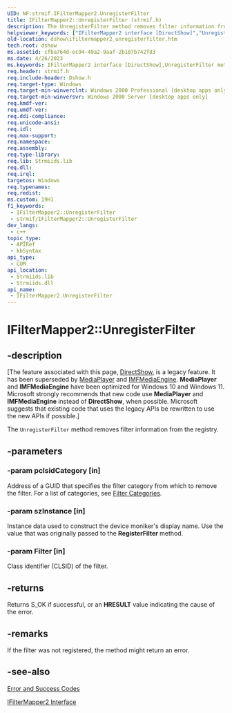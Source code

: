 ```yaml
---
UID: NF:strmif.IFilterMapper2.UnregisterFilter
title: IFilterMapper2::UnregisterFilter (strmif.h)
description: The UnregisterFilter method removes filter information from the registry.
helpviewer_keywords: ["IFilterMapper2 interface [DirectShow]","UnregisterFilter method","IFilterMapper2.UnregisterFilter","IFilterMapper2::UnregisterFilter","IFilterMapper2UnregisterFilter","UnregisterFilter","UnregisterFilter method [DirectShow]","UnregisterFilter method [DirectShow]","IFilterMapper2 interface","dshow.ifiltermapper2_unregisterfilter","strmif/IFilterMapper2::UnregisterFilter"]
old-location: dshow\ifiltermapper2_unregisterfilter.htm
tech.root: dshow
ms.assetid: cfba764d-ec94-49a2-9aaf-2b107b742f83
ms.date: 4/26/2023
ms.keywords: IFilterMapper2 interface [DirectShow],UnregisterFilter method, IFilterMapper2.UnregisterFilter, IFilterMapper2::UnregisterFilter, IFilterMapper2UnregisterFilter, UnregisterFilter, UnregisterFilter method [DirectShow], UnregisterFilter method [DirectShow],IFilterMapper2 interface, dshow.ifiltermapper2_unregisterfilter, strmif/IFilterMapper2::UnregisterFilter
req.header: strmif.h
req.include-header: Dshow.h
req.target-type: Windows
req.target-min-winverclnt: Windows 2000 Professional [desktop apps only]
req.target-min-winversvr: Windows 2000 Server [desktop apps only]
req.kmdf-ver: 
req.umdf-ver: 
req.ddi-compliance: 
req.unicode-ansi: 
req.idl: 
req.max-support: 
req.namespace: 
req.assembly: 
req.type-library: 
req.lib: Strmiids.lib
req.dll: 
req.irql: 
targetos: Windows
req.typenames: 
req.redist: 
ms.custom: 19H1
f1_keywords:
 - IFilterMapper2::UnregisterFilter
 - strmif/IFilterMapper2::UnregisterFilter
dev_langs:
 - c++
topic_type:
 - APIRef
 - kbSyntax
api_type:
 - COM
api_location:
 - Strmiids.lib
 - Strmiids.dll
api_name:
 - IFilterMapper2.UnregisterFilter
---
```


# IFilterMapper2::UnregisterFilter


## -description

\[The feature associated with this page, [DirectShow](/windows/win32/directshow/directshow), is a legacy feature. It has been superseded by [MediaPlayer](/uwp/api/Windows.Media.Playback.MediaPlayer) and [IMFMediaEngine](/windows/win32/api/mfmediaengine/nn-mfmediaengine-imfmediaengine). **MediaPlayer** and **IMFMediaEngine** have been optimized for Windows 10 and Windows 11. Microsoft strongly recommends that new code use **MediaPlayer** and **IMFMediaEngine** instead of **DirectShow**, when possible. Microsoft suggests that existing code that uses the legacy APIs be rewritten to use the new APIs if possible.\]

The <code>UnregisterFilter</code> method removes filter information from the registry.

## -parameters

### -param pclsidCategory [in]

Address of a GUID that specifies the filter category from which to remove the filter. For a list of categories, see <a href="/windows/desktop/DirectShow/filter-categories">Filter Categories</a>.

### -param szInstance [in]

Instance data used to construct the device moniker's display name. Use the value that was originally passed to the <b>RegisterFilter</b> method.

### -param Filter [in]

Class identifier (CLSID) of the filter.

## -returns

Returns S_OK if successful, or an <b>HRESULT</b> value indicating the cause of the error.

## -remarks

If the filter was not registered, the method might return an error.

## -see-also

<a href="/windows/desktop/DirectShow/error-and-success-codes">Error and Success Codes</a>



<a href="/windows/desktop/api/strmif/nn-strmif-ifiltermapper2">IFilterMapper2 Interface</a>